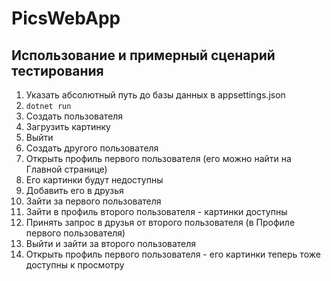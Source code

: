 # PicsWebApp
## Использование и примерный сценарий тестирования
1. Указать абсолютный путь до базы данных в appsettings.json
2. `dotnet run`
3. Создать пользователя
4. Загрузить картинку
5. Выйти
6. Создать другого пользователя
7. Открыть профиль первого пользователя (его можно найти на Главной странице)
8. Его картинки будут недоступны
9. Добавить его в друзья
10. Зайти за первого пользователя
11. Зайти в профиль второго пользователя - картинки доступны
12. Принять запрос в друзья от второго пользователя (в Профиле первого пользователя)
13. Выйти и зайти за второго пользователя
14. Открыть профиль первого пользователя - его картинки теперь тоже доступны к просмотру
